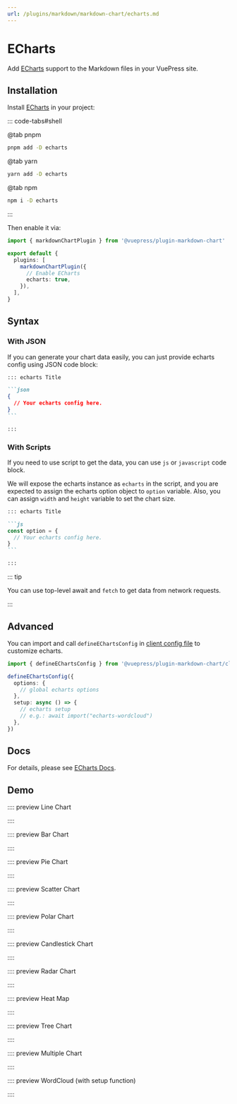 ```yaml
---
url: /plugins/markdown/markdown-chart/echarts.md
---
```

# ECharts

Add [ECharts][] support to the Markdown files in your VuePress site.

[echarts]: https://echarts.apache.org/en/index.html

## Installation

Install [ECharts][] in your project:

::: code-tabs#shell

@tab pnpm

```bash
pnpm add -D echarts
```

@tab yarn

```bash
yarn add -D echarts
```

@tab npm

```bash
npm i -D echarts
```

:::

Then enable it via:

```ts {7} title=".vuepress/config.ts"
import { markdownChartPlugin } from '@vuepress/plugin-markdown-chart'

export default {
  plugins: [
    markdownChartPlugin({
      // Enable ECharts
      echarts: true,
    }),
  ],
}
```

## Syntax

### With JSON

If you can generate your chart data easily, you can just provide echarts config using JSON code block:

````md
::: echarts Title

```json
{
  // Your echarts config here.
}
```

:::
````

### With Scripts

If you need to use script to get the data, you can use `js` or `javascript` code block.

We will expose the echarts instance as `echarts` in the script, and you are expected to assign the echarts option object to `option` variable. Also, you can assign `width` and `height` variable to set the chart size.

````md
::: echarts Title

```js
const option = {
  // Your echarts config here.
}
```

:::
````

::: tip

You can use top-level await and `fetch` to get data from network requests.

:::

## Advanced

You can import and call `defineEChartsConfig` in [client config file][client-config] to customize echarts.

```ts title=".vuepress/client.ts"
import { defineEChartsConfig } from '@vuepress/plugin-markdown-chart/client'

defineEChartsConfig({
  options: {
    // global echarts options
  },
  setup: async () => {
    // echarts setup
    // e.g.: await import("echarts-wordcloud")
  },
})
```

## Docs

For details, please see [ECharts Docs](https://echarts.apache.org/handbook/en/get-started/).

## Demo

:::: preview Line Chart

::::

:::: preview Bar Chart

::::

:::: preview Pie Chart

::::

:::: preview Scatter Chart

::::

:::: preview Polar Chart

::::

:::: preview Candlestick Chart

::::

:::: preview Radar Chart

::::

:::: preview Heat Map

::::

:::: preview Tree Chart

::::

:::: preview Multiple Chart

::::

:::: preview WordCloud (with setup function)

::::

[client-config]: https://vuejs.press/guide/configuration.html#client-config-file
